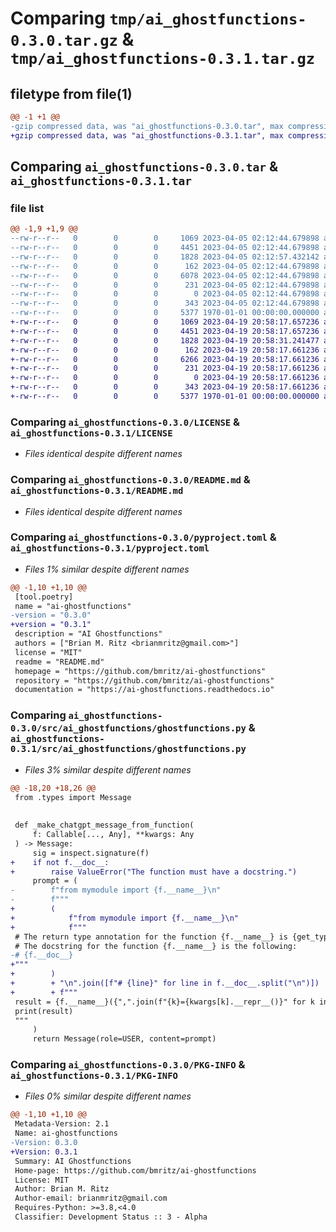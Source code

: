 # Comparing `tmp/ai_ghostfunctions-0.3.0.tar.gz` & `tmp/ai_ghostfunctions-0.3.1.tar.gz`

## filetype from file(1)

```diff
@@ -1 +1 @@
-gzip compressed data, was "ai_ghostfunctions-0.3.0.tar", max compression
+gzip compressed data, was "ai_ghostfunctions-0.3.1.tar", max compression
```

## Comparing `ai_ghostfunctions-0.3.0.tar` & `ai_ghostfunctions-0.3.1.tar`

### file list

```diff
@@ -1,9 +1,9 @@
--rw-r--r--   0        0        0     1069 2023-04-05 02:12:44.679898 ai_ghostfunctions-0.3.0/LICENSE
--rw-r--r--   0        0        0     4451 2023-04-05 02:12:44.679898 ai_ghostfunctions-0.3.0/README.md
--rw-r--r--   0        0        0     1828 2023-04-05 02:12:57.432142 ai_ghostfunctions-0.3.0/pyproject.toml
--rw-r--r--   0        0        0      162 2023-04-05 02:12:44.679898 ai_ghostfunctions-0.3.0/src/ai_ghostfunctions/__init__.py
--rw-r--r--   0        0        0     6078 2023-04-05 02:12:44.679898 ai_ghostfunctions-0.3.0/src/ai_ghostfunctions/ghostfunctions.py
--rw-r--r--   0        0        0      231 2023-04-05 02:12:44.679898 ai_ghostfunctions-0.3.0/src/ai_ghostfunctions/keywords.py
--rw-r--r--   0        0        0        0 2023-04-05 02:12:44.679898 ai_ghostfunctions-0.3.0/src/ai_ghostfunctions/py.typed
--rw-r--r--   0        0        0      343 2023-04-05 02:12:44.679898 ai_ghostfunctions-0.3.0/src/ai_ghostfunctions/types.py
--rw-r--r--   0        0        0     5377 1970-01-01 00:00:00.000000 ai_ghostfunctions-0.3.0/PKG-INFO
+-rw-r--r--   0        0        0     1069 2023-04-19 20:58:17.657236 ai_ghostfunctions-0.3.1/LICENSE
+-rw-r--r--   0        0        0     4451 2023-04-19 20:58:17.657236 ai_ghostfunctions-0.3.1/README.md
+-rw-r--r--   0        0        0     1828 2023-04-19 20:58:31.241477 ai_ghostfunctions-0.3.1/pyproject.toml
+-rw-r--r--   0        0        0      162 2023-04-19 20:58:17.661236 ai_ghostfunctions-0.3.1/src/ai_ghostfunctions/__init__.py
+-rw-r--r--   0        0        0     6266 2023-04-19 20:58:17.661236 ai_ghostfunctions-0.3.1/src/ai_ghostfunctions/ghostfunctions.py
+-rw-r--r--   0        0        0      231 2023-04-19 20:58:17.661236 ai_ghostfunctions-0.3.1/src/ai_ghostfunctions/keywords.py
+-rw-r--r--   0        0        0        0 2023-04-19 20:58:17.661236 ai_ghostfunctions-0.3.1/src/ai_ghostfunctions/py.typed
+-rw-r--r--   0        0        0      343 2023-04-19 20:58:17.661236 ai_ghostfunctions-0.3.1/src/ai_ghostfunctions/types.py
+-rw-r--r--   0        0        0     5377 1970-01-01 00:00:00.000000 ai_ghostfunctions-0.3.1/PKG-INFO
```

### Comparing `ai_ghostfunctions-0.3.0/LICENSE` & `ai_ghostfunctions-0.3.1/LICENSE`

 * *Files identical despite different names*

### Comparing `ai_ghostfunctions-0.3.0/README.md` & `ai_ghostfunctions-0.3.1/README.md`

 * *Files identical despite different names*

### Comparing `ai_ghostfunctions-0.3.0/pyproject.toml` & `ai_ghostfunctions-0.3.1/pyproject.toml`

 * *Files 1% similar despite different names*

```diff
@@ -1,10 +1,10 @@
 [tool.poetry]
 name = "ai-ghostfunctions"
-version = "0.3.0"
+version = "0.3.1"
 description = "AI Ghostfunctions"
 authors = ["Brian M. Ritz <brianmritz@gmail.com>"]
 license = "MIT"
 readme = "README.md"
 homepage = "https://github.com/bmritz/ai-ghostfunctions"
 repository = "https://github.com/bmritz/ai-ghostfunctions"
 documentation = "https://ai-ghostfunctions.readthedocs.io"
```

### Comparing `ai_ghostfunctions-0.3.0/src/ai_ghostfunctions/ghostfunctions.py` & `ai_ghostfunctions-0.3.1/src/ai_ghostfunctions/ghostfunctions.py`

 * *Files 3% similar despite different names*

```diff
@@ -18,20 +18,26 @@
 from .types import Message
 
 
 def _make_chatgpt_message_from_function(
     f: Callable[..., Any], **kwargs: Any
 ) -> Message:
     sig = inspect.signature(f)
+    if not f.__doc__:
+        raise ValueError("The function must have a docstring.")
     prompt = (
-        f"from mymodule import {f.__name__}\n"
-        f"""
+        (
+            f"from mymodule import {f.__name__}\n"
+            f"""
 # The return type annotation for the function {f.__name__} is {get_type_hints(f)['return']}
 # The docstring for the function {f.__name__} is the following:
-# {f.__doc__}
+"""
+        )
+        + "\n".join([f"# {line}" for line in f.__doc__.split("\n")])
+        + f"""
 result = {f.__name__}({",".join(f"{k}={kwargs[k].__repr__()}" for k in sig.parameters)})
 print(result)
 """
     )
     return Message(role=USER, content=prompt)
```

### Comparing `ai_ghostfunctions-0.3.0/PKG-INFO` & `ai_ghostfunctions-0.3.1/PKG-INFO`

 * *Files 0% similar despite different names*

```diff
@@ -1,10 +1,10 @@
 Metadata-Version: 2.1
 Name: ai-ghostfunctions
-Version: 0.3.0
+Version: 0.3.1
 Summary: AI Ghostfunctions
 Home-page: https://github.com/bmritz/ai-ghostfunctions
 License: MIT
 Author: Brian M. Ritz
 Author-email: brianmritz@gmail.com
 Requires-Python: >=3.8,<4.0
 Classifier: Development Status :: 3 - Alpha
```

